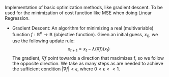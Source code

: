 Implementation of basic optimization methods, like gradient descent. To be used for the minimization of cost function like MSE when doing Linear Regression.

* Gradient Descent: An algorithm for minimizing a real (multivariable) function $f: \mathbb{R}^{n} \rightarrow \mathbb{R}$ (objective function). Given an initial guess, $x_{0}$, we use the following update rule: $$x_{t+1} = x_{t} - \lambda (\nabla f)(x_{t})$$ The gradient, $\nabla f$ point towards a direction that maximizes f, so we follow the opposite direction. We take as many steps as are needed to achieve the sufficient condition $|\nabla f| < \epsilon$, where $0 < \epsilon << 1$.
